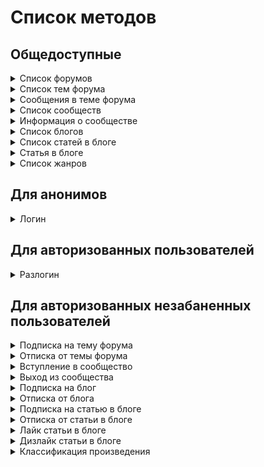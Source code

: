 
# Список методов


## Общедоступные


<details><summary>Список форумов</summary>
<p>



**GET** [/v1/forums](../sources/server/internal/endpoints/show_forums.go#L13)


Схема ответа:

```
{
  forum_blocks: [{               # список блоков форумов
    id: uint64                   # id блока форумов
    title: string                # название
    forums: [{                   # форумы
      id: uint64                 # id форума
      title: string              # название
      forum_description: string  # описание
      moderators: [{             # модераторы
        id: uint64               # id пользователя
        login: string            # логин
        name: string             # имя
        gender: int32            # пол
        avatar: string           # аватар
        class: uint64            # класс
        sign: string             # подпись на форуме
      }]
      stats: {                   # статистика
        topic_count: uint64      # количество тем
        message_count: uint64    # количество сообщений
      }
      last_message: {            # последнее сообщение
        id: uint64               # id сообщения
        topic: {                 # тема, в которую входит сообщение
          id: uint64             # id темы
          title: string          # название
        }
        user: {                  # автор
          id: uint64             # id пользователя
          login: string          # логин
          name: string           # имя
          gender: int32          # пол
          avatar: string         # аватар
          class: uint64          # класс
          sign: string           # подпись на форуме
        }
        text: string             # текст
        date: {                  # дата и время создания
          seconds: int64
          nanos: int32
        }
      }
    }]
  }]
}
```
---

</p>
</details>

<details><summary>Список тем форума</summary>
<p>



**GET** [/v1/forums/{id}](../sources/server/internal/endpoints/show_forum_topics.go#L15)

Параметры запроса:


* **id** (path, uint64) - айди форума


* **page** (query, uint64) - номер страницы (по умолчанию - 1)


* **limit** (query, uint64) - кол-во записей на странице (по умолчанию - 20)




Схема ответа:

```
{
  topics: [{                 # список тем
    id: uint64               # id темы
    title: string            # название
    topic_type: int32        # тип
    creation: {              # данные о создании
      user: {                # пользователь
        id: uint64           # id пользователя
        login: string        # логин
        name: string         # имя
        gender: int32        # пол
        avatar: string       # аватар
        class: uint64        # класс
        sign: string         # подпись на форуме
      }
      date: {                # дата создания
        seconds: int64
        nanos: int32
      }
    }
    is_closed: bool          # тема закрыта?
    is_pinned: bool          # тема закреплена?
    stats: {                 # статистика
      message_count: uint64  # количество сообщений
      view_count: uint64     # количество просмотров
    }
    last_message: {          # последнее сообщение
      id: uint64             # id сообщения
      topic: {               # тема, в которую входит сообщение
        id: uint64           # id темы
        title: string        # название
      }
      user: {                # автор
        id: uint64           # id пользователя
        login: string        # логин
        name: string         # имя
        gender: int32        # пол
        avatar: string       # аватар
        class: uint64        # класс
        sign: string         # подпись на форуме
      }
      text: string           # текст
      date: {                # дата и время создания
        seconds: int64
        nanos: int32
      }
    }
  }]
  pages: {                   # страницы
    current: uint64          # текущая
    count: uint64            # количество
  }
}
```
---

</p>
</details>

<details><summary>Сообщения в теме форума</summary>
<p>



**GET** [/v1/topics/{id}](../sources/server/internal/endpoints/show_topic_messages.go#L15)

Параметры запроса:


* **id** (path, uint64) - айди темы


* **page** (query, uint64) - номер страницы (по умолчанию - 1)


* **limit** (query, uint64) - кол-во записей на странице (по умолчанию - 20)


* **order** (query, string) - порядок выдачи (asc - по умолчанию, desc)




Схема ответа:

```
{
  topic: {                     # тема
    id: uint64                 # id темы
    title: string              # название
    topic_type: int32          # тип
    creation: {                # данные о создании
      user: {                  # пользователь
        id: uint64             # id пользователя
        login: string          # логин
        name: string           # имя
        gender: int32          # пол
        avatar: string         # аватар
        class: uint64          # класс
        sign: string           # подпись на форуме
      }
      date: {                  # дата создания
        seconds: int64
        nanos: int32
      }
    }
    is_closed: bool            # тема закрыта?
    is_pinned: bool            # тема закреплена?
    stats: {                   # статистика
      message_count: uint64    # количество сообщений
      view_count: uint64       # количество просмотров
    }
    last_message: {            # последнее сообщение
      id: uint64               # id сообщения
      topic: {                 # тема, в которую входит сообщение
        id: uint64             # id темы
        title: string          # название
      }
      user: {                  # автор
        id: uint64             # id пользователя
        login: string          # логин
        name: string           # имя
        gender: int32          # пол
        avatar: string         # аватар
        class: uint64          # класс
        sign: string           # подпись на форуме
      }
      text: string             # текст
      date: {                  # дата и время создания
        seconds: int64
        nanos: int32
      }
    }
  }
  forum: {                     # форум, в который входит тема
    id: uint64                 # id форума
    title: string              # название
    forum_description: string  # описание
    moderators: [{             # модераторы
      id: uint64               # id пользователя
      login: string            # логин
      name: string             # имя
      gender: int32            # пол
      avatar: string           # аватар
      class: uint64            # класс
      sign: string             # подпись на форуме
    }]
    stats: {                   # статистика
      topic_count: uint64      # количество тем
      message_count: uint64    # количество сообщений
    }
    last_message: {            # последнее сообщение
      id: uint64               # id сообщения
      topic: {                 # тема, в которую входит сообщение
        id: uint64             # id темы
        title: string          # название
      }
      user: {                  # автор
        id: uint64             # id пользователя
        login: string          # логин
        name: string           # имя
        gender: int32          # пол
        avatar: string         # аватар
        class: uint64          # класс
        sign: string           # подпись на форуме
      }
      text: string             # текст
      date: {                  # дата и время создания
        seconds: int64
        nanos: int32
      }
    }
  }
  messages: [{                 # сообщения
    id: uint64                 # id сообщения
    creation: {                # данные о создании
      user: {                  # пользователь
        id: uint64             # id пользователя
        login: string          # логин
        name: string           # имя
        gender: int32          # пол
        avatar: string         # аватар
        class: uint64          # класс
        sign: string           # подпись на форуме
      }
      date: {                  # дата создания
        seconds: int64
        nanos: int32
      }
    }
    text: string               # текст
    is_censored: bool          # текст изъят модератором?
    stats: {                   # статистика
      rating: int64            # рейтинг
    }
  }]
  pages: {                     # страницы
    current: uint64            # текущая
    count: uint64              # количество
  }
}
```
---

</p>
</details>

<details><summary>Список сообществ</summary>
<p>



**GET** [/v1/communities](../sources/server/internal/endpoints/show_communities.go#L11)


Схема ответа:

```
{
  main: [{                         # основные рубрики
    id: uint64                     # id рубрики
    title: string                  # название
    community_description: string  # описание
    rules: string                  # правила
    avatar: string                 # аватар
    stats: {                       # статистика
      article_count: uint64        # количество статей
      subscriber_count: uint64     # количество подписчиков
    }
    last_article: {                # последняя статья
      id: uint64                   # id статьи
      title: string                # название
      user: {                      # автор
        id: uint64                 # id пользователя
        login: string              # логин
        name: string               # имя
        gender: int32              # пол
        avatar: string             # аватар
        class: uint64              # класс
        sign: string               # подпись на форуме
      }
      date: {                      # дата создания
        seconds: int64
        nanos: int32
      }
    }
  }]
  additional: [{                   # дополнительные рубрики
    id: uint64                     # id рубрики
    title: string                  # название
    community_description: string  # описание
    rules: string                  # правила
    avatar: string                 # аватар
    stats: {                       # статистика
      article_count: uint64        # количество статей
      subscriber_count: uint64     # количество подписчиков
    }
    last_article: {                # последняя статья
      id: uint64                   # id статьи
      title: string                # название
      user: {                      # автор
        id: uint64                 # id пользователя
        login: string              # логин
        name: string               # имя
        gender: int32              # пол
        avatar: string             # аватар
        class: uint64              # класс
        sign: string               # подпись на форуме
      }
      date: {                      # дата создания
        seconds: int64
        nanos: int32
      }
    }
  }]
}
```
---

</p>
</details>

<details><summary>Информация о сообществе</summary>
<p>



**GET** [/v1/communities/{id}](../sources/server/internal/endpoints/show_community.go#L14)

Параметры запроса:


* **id** (path, uint64) - айди сообщества


* **page** (query, uint64) - номер страницы (по умолчанию - 1)


* **limit** (query, uint64) - кол-во записей на странице (по умолчанию - 5)




Схема ответа:

```
{
  community: {                     # рубрика
    id: uint64                     # id рубрики
    title: string                  # название
    community_description: string  # описание
    rules: string                  # правила
    avatar: string                 # аватар
    stats: {                       # статистика
      article_count: uint64        # количество статей
      subscriber_count: uint64     # количество подписчиков
    }
    last_article: {                # последняя статья
      id: uint64                   # id статьи
      title: string                # название
      user: {                      # автор
        id: uint64                 # id пользователя
        login: string              # логин
        name: string               # имя
        gender: int32              # пол
        avatar: string             # аватар
        class: uint64              # класс
        sign: string               # подпись на форуме
      }
      date: {                      # дата создания
        seconds: int64
        nanos: int32
      }
    }
  }
  moderators: [{                   # модераторы
    id: uint64                     # id пользователя
    login: string                  # логин
    name: string                   # имя
    gender: int32                  # пол
    avatar: string                 # аватар
    class: uint64                  # класс
    sign: string                   # подпись на форуме
  }]
  authors: [{                      # авторы
    id: uint64                     # id пользователя
    login: string                  # логин
    name: string                   # имя
    gender: int32                  # пол
    avatar: string                 # аватар
    class: uint64                  # класс
    sign: string                   # подпись на форуме
  }]
  articles: [{                     # статьи
    id: uint64                     # id статьи
    title: string                  # название
    creation: {                    # данные о создании
      user: {                      # пользователь
        id: uint64                 # id пользователя
        login: string              # логин
        name: string               # имя
        gender: int32              # пол
        avatar: string             # аватар
        class: uint64              # класс
        sign: string               # подпись на форуме
      }
      date: {                      # дата создания
        seconds: int64
        nanos: int32
      }
    }
    text: string                   # текст
    tags: string                   # теги
    stats: {                       # статистика
      like_count: uint64           # количество лайков
      view_count: uint64           # количество просмотров
      comment_count: uint64        # количество комментариев
    }
  }]
  pages: {                         # страницы
    current: uint64                # текущая
    count: uint64                  # количество
  }
}
```
---

</p>
</details>

<details><summary>Список блогов</summary>
<p>



**GET** [/v1/blogs](../sources/server/internal/endpoints/show_blogs.go#L12)

Параметры запроса:


* **page** (query, uint64) - номер страницы (по умолчанию - 1)


* **limit** (query, uint64) - кол-во записей на странице (по умолчанию - 5)


* **sort** (query, string) - сортировать по (кол-ву тем в блоге - article, кол-ву подписчиков - subscriber, дате обновления - update (по умолчанию))




Схема ответа:

```
{
  blogs: [{                     # блоги
    id: uint64                  # id блога
    user: {                     # автор
      id: uint64                # id пользователя
      login: string             # логин
      name: string              # имя
      gender: int32             # пол
      avatar: string            # аватар
      class: uint64             # класс
      sign: string              # подпись на форуме
    }
    is_closed: bool             # блог закрыт?
    stats: {                    # статистика
      article_count: uint64     # количество статей
      subscriber_count: uint64  # количество подписчиков
    }
    last_article: {             # последняя статья
      id: uint64                # id статьи
      title: string             # название
      user: {                   # автор
        id: uint64              # id пользователя
        login: string           # логин
        name: string            # имя
        gender: int32           # пол
        avatar: string          # аватар
        class: uint64           # класс
        sign: string            # подпись на форуме
      }
      date: {                   # дата создания
        seconds: int64
        nanos: int32
      }
    }
  }]
  pages: {                      # страницы
    current: uint64             # текущая
    count: uint64               # количество
  }
}
```
---

</p>
</details>

<details><summary>Список статей в блоге</summary>
<p>



**GET** [/v1/blogs/{id}](../sources/server/internal/endpoints/show_blog.go#L14)

Параметры запроса:


* **id** (path, uint64) - айди блога


* **page** (query, uint64) - номер страницы (по умолчанию - 1)


* **limit** (query, uint64) - кол-во записей на странице (по умолчанию - 20)




Схема ответа:

```
{
  articles: [{               # статьи
    id: uint64               # id статьи
    title: string            # название
    creation: {              # данные о создании
      user: {                # пользователь
        id: uint64           # id пользователя
        login: string        # логин
        name: string         # имя
        gender: int32        # пол
        avatar: string       # аватар
        class: uint64        # класс
        sign: string         # подпись на форуме
      }
      date: {                # дата создания
        seconds: int64
        nanos: int32
      }
    }
    text: string             # текст
    tags: string             # теги
    stats: {                 # статистика
      like_count: uint64     # количество лайков
      view_count: uint64     # количество просмотров
      comment_count: uint64  # количество комментариев
    }
  }]
  pages: {                   # страницы
    current: uint64          # текущая
    count: uint64            # количество
  }
}
```
---

</p>
</details>

<details><summary>Статья в блоге</summary>
<p>



**GET** [/v1/blog_articles/{id}](../sources/server/internal/endpoints/show_article.go#L13)

Параметры запроса:


* **id** (path, uint64) - айди статьи




Схема ответа:

```
{
  article: {                 # статья
    id: uint64               # id статьи
    title: string            # название
    creation: {              # данные о создании
      user: {                # пользователь
        id: uint64           # id пользователя
        login: string        # логин
        name: string         # имя
        gender: int32        # пол
        avatar: string       # аватар
        class: uint64        # класс
        sign: string         # подпись на форуме
      }
      date: {                # дата создания
        seconds: int64
        nanos: int32
      }
    }
    text: string             # текст
    tags: string             # теги
    stats: {                 # статистика
      like_count: uint64     # количество лайков
      view_count: uint64     # количество просмотров
      comment_count: uint64  # количество комментариев
    }
  }
}
```
---

</p>
</details>

<details><summary>Список жанров</summary>
<p>



**GET** [/v1/allgenres](../sources/server/internal/endpoints/show_genres.go#L11)


Схема ответа:

```
{
  groups: [{              # группы жанров
    id: uint64            # id группы жанров
    name: string          # название
    genres: [{            # жанры
      id: uint64          # id жанра
      name: string        # название
      info: string        # информация
      work_count: uint64  # коичество произведений
      subgenres: [...]    # поджанры
    }]
  }]
}
```
---

</p>
</details>


## Для анонимов


<details><summary>Логин</summary>
<p>

Создает новую сессию пользователя


**POST** [/v1/login](../sources/server/internal/endpoints/login.go#L14)

Параметры запроса:


* **login** (form, string) - никнейм пользователя


* **password** (form, string) - пароль




Схема ответа:

```
{
  user_id: uint64        # id пользователя, с которым связана созданная сессия
  session_token: string  # токен сессии -> X-Session
}
```
---

</p>
</details>


## Для авторизованных пользователей


<details><summary>Разлогин</summary>
<p>

Удаляет текущую сессию пользователя


**DELETE** [/v1/logout](../sources/server/internal/endpoints/logout.go#L11)


Схема ответа:

```
{}
```
---

</p>
</details>


## Для авторизованных незабаненных пользователей


<details><summary>Подписка на тему форума</summary>
<p>



**POST** [/v1/topics/{id}/subscription](../sources/server/internal/endpoints/subscribe_forum_topic.go#L14)

Параметры запроса:


* **id** (path, uint64) - айди темы




Схема ответа:

```
{}
```
---

</p>
</details>

<details><summary>Отписка от темы форума</summary>
<p>



**DELETE** [/v1/topics/{id}/subscription](../sources/server/internal/endpoints/unsubscribe_forum_topic.go#L14)

Параметры запроса:


* **id** (path, uint64) - айди темы




Схема ответа:

```
{}
```
---

</p>
</details>

<details><summary>Вступление в сообщество</summary>
<p>



**POST** [/v1/communities/{id}/subscription](../sources/server/internal/endpoints/subscribe_community.go#L12)

Параметры запроса:


* **id** (path, uint64) - айди сообщества




Схема ответа:

```
{}
```
---

</p>
</details>

<details><summary>Выход из сообщества</summary>
<p>



**DELETE** [/v1/communities/{id}/subscription](../sources/server/internal/endpoints/unsubscribe_community.go#L12)

Параметры запроса:


* **id** (path, uint64) - айди сообщества




Схема ответа:

```
{}
```
---

</p>
</details>

<details><summary>Подписка на блог</summary>
<p>



**POST** [/v1/blogs/{id}/subscription](../sources/server/internal/endpoints/subscribe_blog.go#L12)

Параметры запроса:


* **id** (path, uint64) - айди блога




Схема ответа:

```
{}
```
---

</p>
</details>

<details><summary>Отписка от блога</summary>
<p>



**DELETE** [/v1/blogs/{id}/subscription](../sources/server/internal/endpoints/unsubscribe_blog.go#L12)

Параметры запроса:


* **id** (path, uint64) - айди блога




Схема ответа:

```
{}
```
---

</p>
</details>

<details><summary>Подписка на статью в блоге</summary>
<p>



**POST** [/v1/blog_articles/{id}/subscription](../sources/server/internal/endpoints/subscribe_article.go#L10)

Параметры запроса:


* **id** (path, uint64) - айди статьи




Схема ответа:

```
{}
```
---

</p>
</details>

<details><summary>Отписка от статьи в блоге</summary>
<p>



**DELETE** [/v1/blog_articles/{id}/subscription](../sources/server/internal/endpoints/unsubscribe_article.go#L10)

Параметры запроса:


* **id** (path, uint64) - айди статьи




Схема ответа:

```
{}
```
---

</p>
</details>

<details><summary>Лайк статьи в блоге</summary>
<p>



**POST** [/v1/blog_articles/{id}/like](../sources/server/internal/endpoints/like_article.go#L13)

Параметры запроса:


* **id** (path, uint64) - айди статьи




Схема ответа:

```
{
  like_count: uint64  # количество лайков
}
```
---

</p>
</details>

<details><summary>Дизлайк статьи в блоге</summary>
<p>



**DELETE** [/v1/blog_articles/{id}/like](../sources/server/internal/endpoints/dislike_article.go#L12)

Параметры запроса:


* **id** (path, uint64) - айди статьи




Схема ответа:

```
{
  like_count: uint64  # количество лайков
}
```
---

</p>
</details>

<details><summary>Классификация произведения</summary>
<p>



**PUT** [/v1/work/{id}/genres](../sources/server/internal/endpoints/set_work_genres.go#L15)

Параметры запроса:


* **id** (path, uint64) - айди произведения


* **genres** (form, string) - айди жанров, разделённые запятыми




Схема ответа:

```
{}
```
---

</p>
</details>


